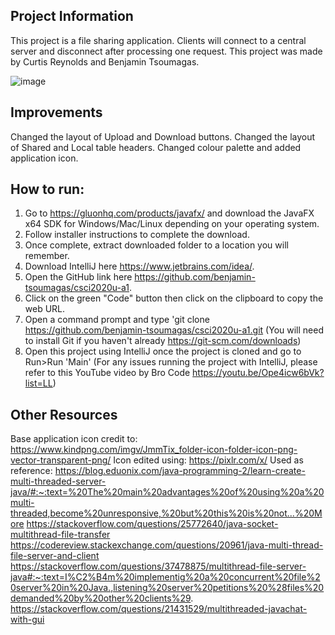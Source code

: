 **Project Information**
-
This project is a file sharing application.
Clients will connect to a central server and disconnect after processing one request.
This project was made by Curtis Reynolds and Benjamin Tsoumagas.

![image](https://user-images.githubusercontent.com/55511458/113039443-ab80c700-9165-11eb-9b32-ef145a74070f.png)


**Improvements**
-
Changed the layout of Upload and Download buttons.
Changed the layout of Shared and Local table headers.
Changed colour palette and added application icon.

**How to run:**
-
1. Go to https://gluonhq.com/products/javafx/ and download the JavaFX x64 SDK for Windows/Mac/Linux depending on your operating system.
2. Follow installer instructions to complete the download.
3. Once complete, extract downloaded folder to a location you will remember.
4. Download IntelliJ here https://www.jetbrains.com/idea/.
5. Open the GitHub link here https://github.com/benjamin-tsoumagas/csci2020u-a1.
6. Click on the green "Code" button then click on the clipboard to copy the web URL.
7. Open a command prompt and type 'git clone https://github.com/benjamin-tsoumagas/csci2020u-a1.git (You will need to install Git if you haven't already https://git-scm.com/downloads)
8. Open this project using IntelliJ once the project is cloned and go to Run>Run 'Main'
   (For any issues running the project with IntelliJ, please refer to this YouTube video by Bro Code https://youtu.be/Ope4icw6bVk?list=LL)

**Other Resources**
-
Base application icon credit to: https://www.kindpng.com/imgv/JmmTix_folder-icon-folder-icon-png-vector-transparent-png/
Icon edited using: https://pixlr.com/x/
Used as reference: https://blog.eduonix.com/java-programming-2/learn-create-multi-threaded-server-java/#:~:text=%20The%20main%20advantages%20of%20using%20a%20multi-threaded,become%20unresponsive,%20but%20this%20is%20not...%20More
https://stackoverflow.com/questions/25772640/java-socket-multithread-file-transfer
https://codereview.stackexchange.com/questions/20961/java-multi-thread-file-server-and-client
https://stackoverflow.com/questions/37478875/multithread-file-server-java#:~:text=I%C2%B4m%20implementig%20a%20concurrent%20file%20server%20in%20Java.,listening%20server%20petitions%20%28files%20demanded%20by%20other%20clients%29.
https://stackoverflow.com/questions/21431529/multithreaded-javachat-with-gui